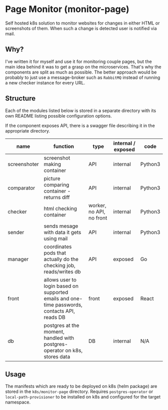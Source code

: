 # Page Monitor (monitor-page)
Self hosted k8s solution to monitor websites for changes in either HTML or screenshots of them.
When such a change is detected user is notified via mail.

## Why?
I've written it for myself and use it for monitoring couple pages, but the main idea behind it was to get a grasp on the microservices.
That's why the components are split as much as possible.
The better approach would be probably to just use a message-broker such as `RabbitMQ` instead of running a new checker instance for every URL.

## Structure
Each of the modules listed below is stored in a separate directory with its own README listing possible configuration options.

If the component exposes API, there is a swagger file describing it in the appropriate directory.

| name         | function                                                                                      | type                     | internal / exposed | code    |
| ------------ | --------------------------------------------------------------------------------------------  | ------------------------ | ------------------ | ------- |
| screenshoter | screenshot making container                                                                   | API                      | internal           | Python3 |
| comparator   | picture comparing container - returns diff                                                    | API                      | internal           | Python3 |
| checker      | html checking container                                                                       | worker, no API, no front | internal           | Python3 |
| sender       | sends mesage with data it gets using mail                                                     | API                      | internal           | Python3 |
| manager      | coordinates pods that actually do the checking job, reads/writes db                           | API                      | exposed            | Go      |
| front        | allows user to login based on supported emails and one-time passwords, contacts API, reads DB | front                    | exposed            | React   |
| db           | postgres at the moment, handled with postgres-operator on k8s, stores data                    | DB                       | internal           | N/A     |


## Usage
The manifests which are ready to be deployed on k8s (helm package) are stored in the `k8s/monitor-page` directory.
Requires `postgres-operator` or `local-path-provisioner` to be installed on k8s and configured for the target namespace.
